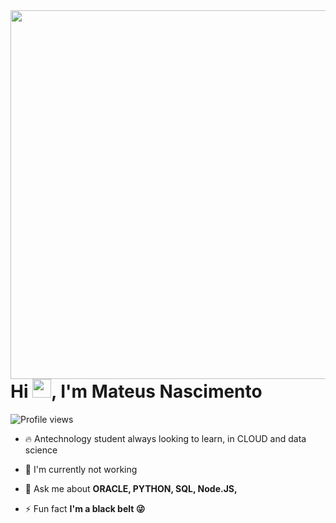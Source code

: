 <img align="right" height="590em" src="https://raw.githubusercontent.com/gist/Mateusnasciment/50fec3e6078706ceb572a40adf95ebdb/raw/cd4059c311180fb523ddff2b0b883d4e111cf6b7/cardprofile.svg"/>
<h1 align="left">Hi <img src="https://raw.githubusercontent.com/kaueMarques/kaueMarques/master/hi.gif" height="30px">, I'm Mateus Nascimento</h1>
<p align="left"> <img src="https://komarev.com/ghpvc/?username=Mateusnasciment&color=yellow" alt="Profile views" /> </p>

- 🔥 Antechnology student always looking to learn, in CLOUD and data science
 

- 🔭 I'm currently not working


- 💬 Ask me about **ORACLE, PYTHON, SQL, Node.JS,**


- ⚡ Fun fact **I'm a black belt  😜**



